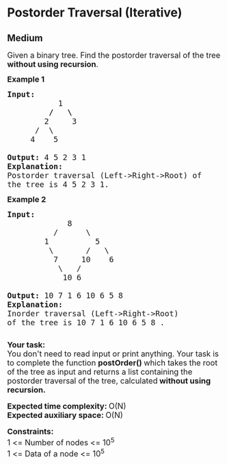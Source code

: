 # Postorder Traversal (Iterative)
## Medium 
<div class="problem-statement">
                <p></p><p><span style="font-size:18px">Given a binary tree. Find the postorder traversal of the tree <strong>without using recursion</strong>.</span></p>

<p><span style="font-size:18px"><strong>Example 1</strong></span></p>

<pre><span style="font-size:18px"><strong>Input:</strong>
<strong>           </strong>1
<strong>         /   \</strong>
        2     3
      /  \
     4    5

<strong>Output: </strong>4 5 2 3 1
<strong>Explanation:</strong>
Postorder traversal (Left-&gt;Right-&gt;Root) of 
the tree is 4 5 2 3 1.
</span></pre>

<p><span style="font-size:18px"><strong>Example 2</strong></span></p>

<pre><span style="font-size:18px"><strong>Input:</strong>
             8
          /      \
        1          5
         \       /   \
          7     10    6
           \   /
&nbsp;           10 6

<strong>Output: </strong>10 7 1 6 10 6 5 8&nbsp;
<strong>Explanation:</strong>
Inorder traversal (Left-&gt;Right-&gt;Root) 
of the tree is 10 7 1 6 10 6 5 8&nbsp;.</span></pre>

<div>&nbsp;</div>

<div><span style="font-size:18px"><strong>Your task:</strong></span></div>

<div><span style="font-size:18px">You don't need to read input or print anything. Your task is to complete the function <strong>postOrder() </strong>which takes the root of the tree as input and returns a list containing the postorder traversal of the tree, calculated<strong> without using recursion.</strong></span></div>

<div>&nbsp;</div>

<div><span style="font-size:18px"><strong>Expected time complexity: </strong>O(N)</span></div>

<div><span style="font-size:18px"><strong>Expected auxiliary space: </strong>O(N)</span></div>

<div>&nbsp;</div>

<div><span style="font-size:18px"><strong>Constraints:</strong></span></div>

<div><span style="font-size:18px">1 &lt;= Number of nodes &lt;= 10<sup>5</sup><br>
1 &lt;= Data of a node &lt;= 10<sup>5</sup></span></div>
 <p></p>
            </div>